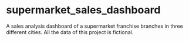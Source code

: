 # supermarket_sales_dashboard
A sales analysis dashboard of a supermarket franchise branches in three different cities. All the data of this project is fictional.
